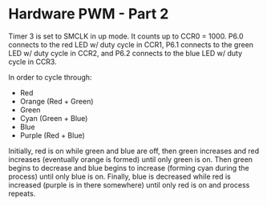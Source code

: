 # Hardware PWM - Part 2


Timer 3 is set to SMCLK in up mode. It counts up to CCR0 = 1000. P6.0 connects to the red LED w/ duty cycle in CCR1, P6.1 connects to the green LED w/ duty cycle in CCR2, and P6.2 connects to the blue LED w/ duty cycle in CCR3. 

In order to cycle through:

- Red
- Orange (Red + Green)
- Green
- Cyan (Green + Blue)
- Blue
- Purple (Red + Blue)

Initially, red is on while green and blue are off, then green increases and red increases (eventually orange is formed) until only green is on. Then green begins to decrease and blue begins to increase (forming cyan during the process) until only blue is on. Finally, blue is decreased while red is increased (purple is in there somewhere) until only red is on and process repeats.